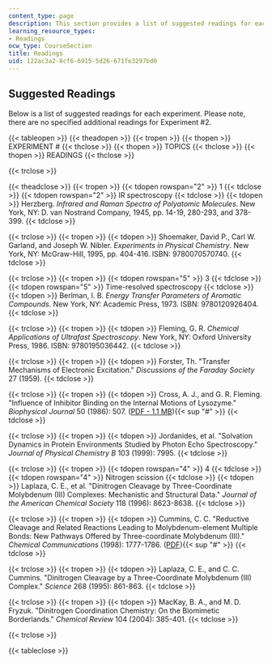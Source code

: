```yaml
---
content_type: page
description: This section provides a list of suggested readings for each experiment.
learning_resource_types:
- Readings
ocw_type: CourseSection
title: Readings
uid: 122ac3a2-8cf6-6915-5d26-671fe3297bd0
---
```


Suggested Readings
------------------

Below is a list of suggested readings for each experiment. Please note, there are no specified additional readings for Experiment #2.

{{< tableopen >}}
{{< theadopen >}}
{{< tropen >}}
{{< thopen >}}
EXPERIMENT #
{{< thclose >}}
{{< thopen >}}
TOPICS
{{< thclose >}}
{{< thopen >}}
READINGS
{{< thclose >}}

{{< trclose >}}

{{< theadclose >}}
{{< tropen >}}
{{< tdopen rowspan="2" >}}
1
{{< tdclose >}}
{{< tdopen rowspan="2" >}}
IR spectroscopy
{{< tdclose >}}
{{< tdopen >}}
Herzberg. _Infrared and Raman Spectra of Polyatomic Molecules_. New York, NY: D. van Nostrand Company, 1945, pp. 14-19, 280-293, and 378-399.
{{< tdclose >}}

{{< trclose >}}
{{< tropen >}}
{{< tdopen >}}
Shoemaker, David P., Carl W. Garland, and Joseph W. Nibler. _Experiments in Physical Chemistry_. New York, NY: McGraw-Hill, 1995, pp. 404-416. ISBN: 9780070570740.
{{< tdclose >}}

{{< trclose >}}
{{< tropen >}}
{{< tdopen rowspan="5" >}}
3
{{< tdclose >}}
{{< tdopen rowspan="5" >}}
Time-resolved spectroscopy
{{< tdclose >}}
{{< tdopen >}}
Berlman, I. B. _Energy Transfer Parameters of Aromatic Compounds_. New York, NY: Academic Press, 1973. ISBN: 9780120926404.
{{< tdclose >}}

{{< trclose >}}
{{< tropen >}}
{{< tdopen >}}
Fleming, G. R. _Chemical Applications of Ultrafast Spectroscopy_. New York, NY: Oxford University Press, 1986. ISBN: 9780195036442.
{{< tdclose >}}

{{< trclose >}}
{{< tropen >}}
{{< tdopen >}}
Forster, Th. "Transfer Mechanisms of Electronic Excitation." _Discussions of the Faraday Society_ 27 (1959).
{{< tdclose >}}

{{< trclose >}}
{{< tropen >}}
{{< tdopen >}}
Cross, A. J., and G. R. Fleming. "Influence of Inhibitor Binding on the Internal Motions of Lysozyme." _Biophysical Journal_ 50 (1986): 507. ([PDF - 1.1 MB](http://www.pubmedcentral.nih.gov/picrender.fcgi?artid=1329727&blobtype=pdf)){{< sup "#" >}}
{{< tdclose >}}

{{< trclose >}}
{{< tropen >}}
{{< tdopen >}}
Jordanides, et al. "Solvation Dynamics in Protein Environments Studied by Photon Echo Spectroscopy." _Journal of Physical Chemistry B_ 103 (1999): 7995.
{{< tdclose >}}

{{< trclose >}}
{{< tropen >}}
{{< tdopen rowspan="4" >}}
4
{{< tdclose >}}
{{< tdopen rowspan="4" >}}
Nitrogen scission
{{< tdclose >}}
{{< tdopen >}}
Laplaza, C. E., et al. "Dinitrogen Cleavage by Three-Coordinate Molybdenum (III) Complexes: Mechanistic and Structural Data." _Journal of the American Chemical Society_ 118 (1996): 8623-8638.
{{< tdclose >}}

{{< trclose >}}
{{< tropen >}}
{{< tdopen >}}
Cummins, C. C. "Reductive Cleavage and Related Reactions Leading to Molybdenum-element Multiple Bonds: New Pathways Offered by Three-coordinate Molybdenum (III)." _Chemical Communications_ (1998): 1777-1786. ([PDF](http://www.rsc.org/delivery/_ArticleLinking/DisplayArticleForFree.cfm?doi=a802402b&JournalCode=CC)){{< sup "#" >}}
{{< tdclose >}}

{{< trclose >}}
{{< tropen >}}
{{< tdopen >}}
Laplaza, C. E., and C. C. Cummins. "Dinitrogen Cleavage by a Three-Coordinate Molybdenum (III) Complex." _Science_ 268 (1995): 861-863.
{{< tdclose >}}

{{< trclose >}}
{{< tropen >}}
{{< tdopen >}}
MacKay, B. A., and M. D. Fryzuk. "Dinitrogen Coordination Chemistry: On the Biomimetic Borderlands." _Chemical Review_ 104 (2004): 385-401.
{{< tdclose >}}

{{< trclose >}}

{{< tableclose >}}